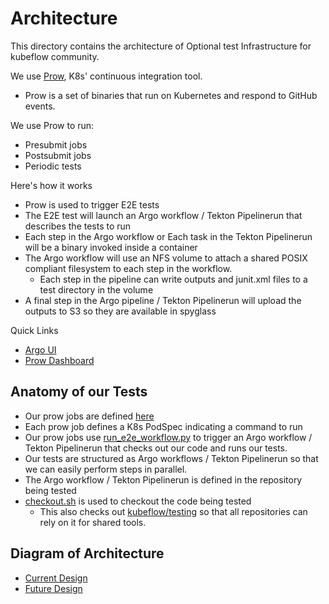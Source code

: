 # Architecture

This directory contains the architecture of Optional test Infrastructure for kubeflow community.

We use [Prow](https://github.com/kubernetes/test-infra/tree/master/prow),
K8s' continuous integration tool.

  * Prow is a set of binaries that run on Kubernetes and respond to
GitHub events.

We use Prow to run:

  * Presubmit jobs
  * Postsubmit jobs
  * Periodic tests

Here's how it works

  * Prow is used to trigger E2E tests
  * The E2E test will launch an Argo workflow / Tekton Pipelinerun that describes the tests to run
  * Each step in the Argo workflow or Each task in the Tekton Pipelinerun will be a binary invoked inside a container
  * The Argo workflow will use an NFS volume to attach a shared POSIX compliant filesystem to each step in the
    workflow.
    * Each step in the pipeline can write outputs and junit.xml files to a test directory in the volume
  * A final step in the Argo pipeline / Tekton Pipelinerun will upload the outputs to S3 so they are available in spyglass

Quick Links

  * [Argo UI](http://86308603-argo-argo-5ce9-1162466691.us-west-2.elb.amazonaws.com/)
  * [Prow Dashboard](http://8069b97e-prow-prow-6530-1439048706.us-west-2.elb.amazonaws.com/)
  
## Anatomy of our Tests

* Our prow jobs are defined [here](https://github.com/kubeflow/testing/tree/master/aws/User/clusters/kubeflow-shared-test-infra-poc/namespaces/prow/configmap/config.yaml)
* Each prow job defines a K8s PodSpec indicating a command to run
* Our prow jobs use [run_e2e_workflow.py](https://github.com/kubeflow/testing/blob/master/py/kubeflow/testing/run_e2e_workflow.py)
  to trigger an Argo workflow / Tekton Pipelinerun that checks out our code and runs our tests.
* Our tests are structured as Argo workflows / Tekton Pipelinerun so that we can easily perform steps in parallel.
* The Argo workflow / Tekton Pipelinerun is defined in the repository being tested
* [checkout.sh](https://github.com/kubeflow/testing/blob/master/images/checkout.sh) is used to checkout the code being tested
   * This also checks out [kubeflow/testing](https://github.com/kubeflow/testing/) so that all repositories can
     rely on it for shared tools.
     
## Diagram of Architecture

* [Current Design](https://github.com/kubeflow/testing/tree/master/aws/Picture/OptionalTestInfra_CurrentDesign.png)
* [Future Design](https://github.com/kubeflow/testing/tree/master/aws/Picture/OptionalTestInfra_FutureDesign.png)
